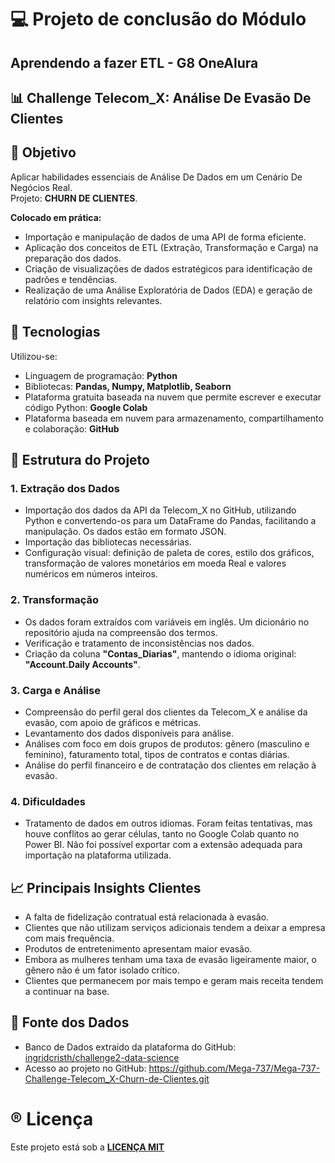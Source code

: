 # 💻 Projeto de conclusão do Módulo
## Aprendendo a fazer ETL - G8 OneAlura

## 📊 Challenge Telecom_X: Análise De Evasão De Clientes

## 📌 Objetivo
Aplicar habilidades essenciais de Análise De Dados em um Cenário De Negócios Real.  
Projeto: **CHURN DE CLIENTES**.

**Colocado em prática:**
- Importação e manipulação de dados de uma API de forma eficiente.
- Aplicação dos conceitos de ETL (Extração, Transformação e Carga) na preparação dos dados.
- Criação de visualizações de dados estratégicos para identificação de padrões e tendências.
- Realização de uma Análise Exploratória de Dados (EDA) e geração de relatório com insights relevantes.

## 🧰 Tecnologias
Utilizou-se:
- Linguagem de programação: **Python**  
- Bibliotecas: **Pandas, Numpy, Matplotlib, Seaborn**  
- Plataforma gratuita baseada na nuvem que permite escrever e executar código Python: **Google Colab**  
- Plataforma baseada em nuvem para armazenamento, compartilhamento e colaboração: **GitHub**

## 📂 Estrutura do Projeto
### 1. Extração dos Dados
- Importação dos dados da API da Telecom_X no GitHub, utilizando Python e convertendo-os para um DataFrame do Pandas, facilitando a manipulação. Os dados estão em formato JSON.
- Importação das bibliotecas necessárias.
- Configuração visual: definição de paleta de cores, estilo dos gráficos, transformação de valores monetários em moeda Real e valores numéricos em números inteiros.

### 2. Transformação
- Os dados foram extraídos com variáveis em inglês. Um dicionário no repositório ajuda na compreensão dos termos.
- Verificação e tratamento de inconsistências nos dados.
- Criação da coluna **"Contas_Diarias"**, mantendo o idioma original: **"Account.Daily Accounts"**.

### 3. Carga e Análise
- Compreensão do perfil geral dos clientes da Telecom_X e análise da evasão, com apoio de gráficos e métricas.
- Levantamento dos dados disponíveis para análise.
- Análises com foco em dois grupos de produtos: gênero (masculino e feminino), faturamento total, tipos de contratos e contas diárias.
- Análise do perfil financeiro e de contratação dos clientes em relação à evasão.

### 4. Dificuldades
- Tratamento de dados em outros idiomas. Foram feitas tentativas, mas houve conflitos ao gerar células, tanto no Google Colab quanto no Power BI. Não foi possível exportar com a extensão adequada para importação na plataforma utilizada.

## 📈 Principais Insights Clientes
- A falta de fidelização contratual está relacionada à evasão.
- Clientes que não utilizam serviços adicionais tendem a deixar a empresa com mais frequência.
- Produtos de entretenimento apresentam maior evasão.
- Embora as mulheres tenham uma taxa de evasão ligeiramente maior, o gênero não é um fator isolado crítico.
- Clientes que permanecem por mais tempo e geram mais receita tendem a continuar na base.

## 📁 Fonte dos Dados
- Banco de Dados extraído da plataforma do GitHub: [ingridcristh/challenge2-data-science](https://github.com/ingridcristh/challenge2-data-science)
- Acesso ao projeto no GitHub: https://github.com/Mega-737/Mega-737-Challenge-Telecom_X-Churn-de-Clientes.git

# ®️ Licença
Este projeto está sob a **<u>LICENÇA MIT</u>** 

